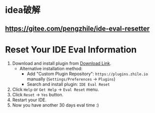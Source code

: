 # idea破解

## https://gitee.com/pengzhile/ide-eval-resetter

# Reset Your IDE Eval Information

1. Download and install plugin from [Download Link](https://plugins.zhile.io/files/ide-eval-resetter-2.1.13.zip).
    * Alternative installation method: 
        * Add "Custom Plugin Repository": `https://plugins.zhile.io` manually (`Settings/Preferences` -> `Plugins`)
        * Search and install plugin: `IDE Eval Reset`
2. Click `Help` or `Get Help` -> `Eval Reset` menu.
3. Click `Reset` -> `Yes` button.
4. Restart your IDE.
5. Now you have another 30 days eval time :)